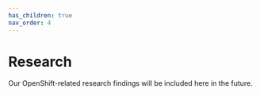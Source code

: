```yaml
---
has_children: true
nav_order: 4
---
```


# Research

Our OpenShift-related research findings will be included here in the future.